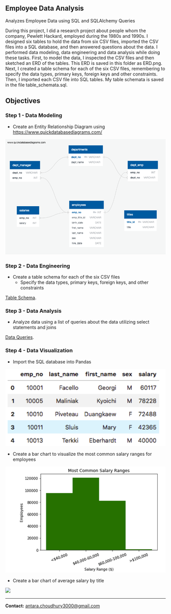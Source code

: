 ## Employee Data Analysis

Analyzes Employee Data using SQL and SQLAlchemy Queries

During this project, I did a research project about people whom the company, Pewlett Hackard, employed during the 1980s and 1990s. I designed six tables to hold the data from six CSV files, imported the CSV files into a SQL database, and then answered questions about the data. I performed data modeling, data engineering and data analysis while doing these tasks. First, to model the data, I inspected the CSV files and then sketched an ERD of the tables. This ERD is saved in this folder as ERD.png. Next, I created a table schema for each of the six CSV files, remembering to specify the data types, primary keys, foreign keys and other constraints. Then, I imported each CSV file into SQL tables. My table schemata is saved in the file table_schemata.sql.

## Objectives

### Step 1 - Data Modeling

* Create an Entity Relationship Diagram using https://www.quickdatabasediagrams.com/

![](EmployeeSQL/ERD.png)

### Step 2 - Data Engineering

* Create a table schema for each of the six CSV files
    * Specify the data types, primary keys, foreign keys, and other constraints

[Table Schema](EmployeeSQL/table_schemata.sql).

### Step 3 - Data Analysis

*  Analyze data using a list of queries about the data utilizing select statements and joins

[Data Queries](EmployeeSQL/queries.sql).

### Step 4 - Data Visualization 

* Import the SQL database into Pandas

![](EmployeeSQL/dataframe.png)

* Create a bar chart to visualize the most common salary ranges for employees

![](EmployeeSQL/barchart.png)

* Create a bar chart of average salary by title

![](EmployeeSQL/barchart_title)

---------------------------------------------------

<b>Contact:</b> antara.choudhury3000@gmail.com
